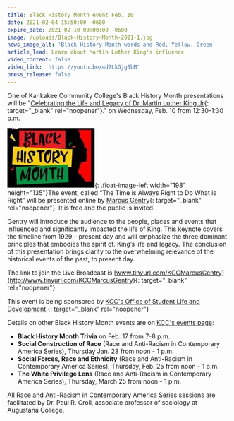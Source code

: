 ```yaml
---
title: Black History Month event Feb. 10
date: 2021-02-04 15:50:00 -0600
expire_date: 2021-02-10 00:00:00 -0600
image: /uploads/Black-History-Month-2021-1.jpg
news_image_alt: 'Black History Month words and Red, Yellow, Green'
article_lead: Learn about Martin Luther King's influence
video_content: false
video_link: 'https://youtu.be/4d2LkGjg5bM'
press_release: false
---
```


One of Kankakee Community College's Black History Month presentations will be "[Celebrating the Life and Legacy of Dr. Martin Luther King Jr](www.tinyurl.com/KCCMarcusGentry){: target="_blank" rel="noopener"}." on Wednesday, Feb. 10 from 12:30-1:30 p.m.

![](/uploads/black-history-month1.jpg){: .float-image-left width="198" height="135"}The event, called “The Time is Always Right to Do What is Right” will be presented online by [Marcus Gentry](http://www.marcusgentry.com){: target="_blank" rel="noopener"}. It is free and the public is invited.

Gentry will introduce the audience to the people, places and events that influenced and significantly impacted the life of King. This keynote covers the timeline from 1929 – present day and will emphasize the three dominant principles that embodies the spirit of. King’s life and legacy. The conclusion of this presentation brings clarity to the overwhelming relevance of the historical events of the past, to present day.&nbsp;

The link to join the Live Broadcast is&nbsp;[www.tinyurl.com/KCCMarcusGentry](http://www.tinyurl.com/KCCMarcusGentry){: target="_blank" rel="noopener"}.

This event is being sponsored by [KCC's Office of Student Life and Development.](http://www.kcc.edu/students/studentlife/Pages/default.aspx){: target="_blank" rel="noopener"}

Details on other Black History Month events are on [KCC's events page](https://news.kcc.edu/events)\:

* **Black History Month Trivia** on Feb. 17 from 7-8 p.m.
* **Social Construction of Race** (Race and Anti-Racism in Contemporary America Series), Thursday Jan. 28 from noon - 1 p.m.
* **Social Forces, Race and Ethnicity** (Race and Anti-Racism in Contemporary America Series), Thursday, Feb. 25 from noon - 1 p.m.
* **The White Privilege Lens** (Race and Anti-Racism in Contemporary America Series), Thursday, March 25 from noon - 1 p.m.

All Race and Anti-Racism in Contemporary America Series sessions are facilitated by Dr. Paul R. Croll, associate professor of sociology at Augustana College.&nbsp;

&nbsp;

&nbsp;
